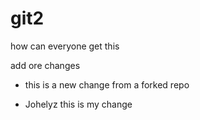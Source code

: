 # git2


how can everyone get this 


add ore changes 


- this is a new change from a forked repo

- Johelyz this is my change 